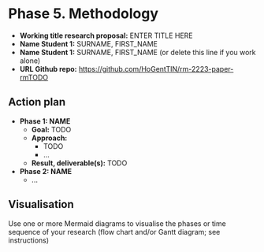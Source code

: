 # Phase 5. Methodology

- **Working title research proposal:** ENTER TITLE HERE
- **Name Student 1:** SURNAME, FIRST_NAME
- **Name Student 1:** SURNAME, FIRST_NAME (or delete this line if you work alone)
- **URL Github repo:** <https://github.com/HoGentTIN/rm-2223-paper-rmTODO>

## Action plan

- **Phase 1: NAME**
    - **Goal:** TODO
    - **Approach:**
        - TODO
        - ...
    - **Result, deliverable(s):** TODO
- **Phase 2: NAME**
    - ...

## Visualisation

Use one or more Mermaid diagrams to visualise the phases or time sequence of your research (flow chart and/or Gantt diagram; see instructions)
